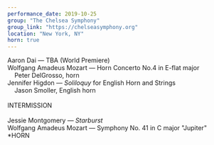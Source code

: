 ```yaml
---
performance_date: 2019-10-25
group: "The Chelsea Symphony"
group_link: "https://chelseasymphony.org"
location: "New York, NY"
horn: true
---
```

Aaron Dai — TBA (World Premiere)<br/>
Wolfgang Amadeus Mozart — Horn Concerto No.4 in E-flat major<br/>
&nbsp;&nbsp;&nbsp;&nbsp;Peter DelGrosso, horn<br/>
Jennifer Higdon — _Soliloquy_ for English Horn and Strings<br/>
&nbsp;&nbsp;&nbsp;&nbsp;Jason Smoller, English horn<br/>
<br/>
INTERMISSION<br/>
<br/>
Jessie Montgomery — _Starburst_<br/>
Wolfgang Amadeus Mozart — Symphony No. 41 in C major "Jupiter"<br/>
*HORN
